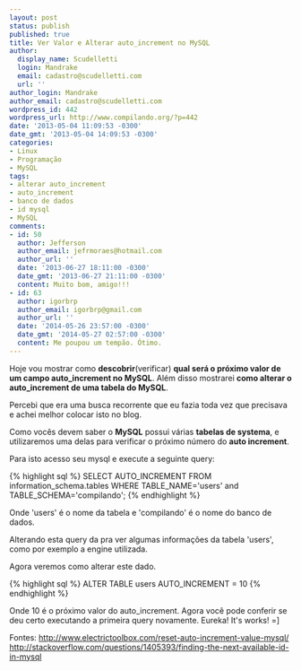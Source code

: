 ```yaml
---
layout: post
status: publish
published: true
title: Ver Valor e Alterar auto_increment no MySQL
author:
  display_name: Scudelletti
  login: Mandrake
  email: cadastro@scudelletti.com
  url: ''
author_login: Mandrake
author_email: cadastro@scudelletti.com
wordpress_id: 442
wordpress_url: http://www.compilando.org/?p=442
date: '2013-05-04 11:09:53 -0300'
date_gmt: '2013-05-04 14:09:53 -0300'
categories:
- Linux
- Programação
- MySQL
tags:
- alterar auto_increment
- auto_increment
- banco de dados
- id mysql
- MySQL
comments:
- id: 50
  author: Jefferson
  author_email: jefrmoraes@hotmail.com
  author_url: ''
  date: '2013-06-27 18:11:00 -0300'
  date_gmt: '2013-06-27 21:11:00 -0300'
  content: Muito bom, amigo!!!
- id: 63
  author: igorbrp
  author_email: igorbrp@gmail.com
  author_url: ''
  date: '2014-05-26 23:57:00 -0300'
  date_gmt: '2014-05-27 02:57:00 -0300'
  content: Me poupou um tempão. Ótimo.
---
```

Hoje vou mostrar como **descobrir**(verificar) **qual será o próximo valor de um campo auto_increment no MySQL**. Além disso mostrarei **como alterar o auto_increment de uma tabela do MySQL**.

Percebi que era uma busca recorrente que eu fazia toda vez que precisava e achei melhor colocar isto no blog.

Como vocês devem saber o **MySQL** possui várias **tabelas de systema**, e utilizaremos uma delas para verificar o próximo número do **auto increment**.

Para isto acesso seu mysql e execute a seguinte query:

{% highlight sql %}
SELECT
  AUTO_INCREMENT
FROM information_schema.tables
WHERE
  TABLE_NAME='users' and
  TABLE_SCHEMA='compilando';
{% endhighlight %}

Onde 'users' é o nome da tabela e 'compilando' é o nome do banco de dados.

Alterando esta query da pra ver algumas informações da tabela 'users', como por exemplo a engine utilizada.

Agora veremos como alterar este dado.

{% highlight sql %}
ALTER TABLE users AUTO_INCREMENT = 10
{% endhighlight %}

Onde 10 é o próximo valor do auto_increment.
Agora você pode conferir se deu certo executando a primeira query novamente.
Eureka! It's works! =]

Fontes:
<a target="_blank" rel="nofollow" href="http://www.electrictoolbox.com/reset-auto-increment-value-mysql/" title="http://www.electrictoolbox.com/reset-auto-increment-value-mysql/">http://www.electrictoolbox.com/reset-auto-increment-value-mysql/</a>
<a rel="nofollow" href="http://stackoverflow.com/questions/1405393/finding-the-next-available-id-in-mysql" title="http://stackoverflow.com/questions/1405393/finding-the-next-available-id-in-mysql" target="_blank">http://stackoverflow.com/questions/1405393/finding-the-next-available-id-in-mysql</a>
